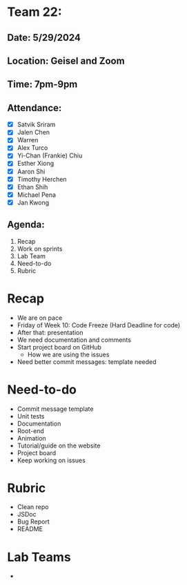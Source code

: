# Team 22:
## Date: 5/29/2024
## Location: Geisel and Zoom
## Time: 7pm-9pm

## Attendance:
- [x] Satvik Sriram
- [x] Jalen Chen
- [X] Warren
- [x] Alex Turco
- [x] Yi-Chan (Frankie) Chiu
- [x] Esther Xiong
- [x] Aaron Shi
- [x] Timothy Herchen
- [x] Ethan Shih
- [X] Michael Pena
- [x] Jan Kwong

## Agenda:
1. Recap
2. Work on sprints
3. Lab Team
4. Need-to-do
5. Rubric

# Recap
- We are on pace
- Friday of Week 10: Code Freeze (Hard Deadline for code)
- After that: presentation
- We need documentation and comments 
- Start project board on GitHub
  - How we are using the issues 
- Need better commit messages: template needed 

# Need-to-do
- Commit message template 
- Unit tests 
- Documentation 
- Root-end
- Animation
- Tutorial/guide on the website 
- Project board
- Keep working on issues

# Rubric
- Clean repo
- JSDoc
- Bug Report 
- README

# Lab Teams
- 
